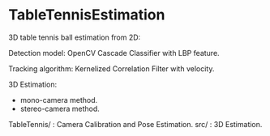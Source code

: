 # TableTennisEstimation
3D table tennis ball estimation from 2D:

Detection model: OpenCV Cascade Classifier with LBP feature.

Tracking algorithm: Kernelized Correlation Filter with velocity.

3D Estimation:  
- mono-camera method.
- stereo-camera method.

TableTennis/ : Camera Calibration and Pose Estimation.
src/ : 3D Estimation.
